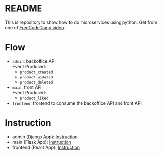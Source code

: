# README
This is repository to show how to do microservices using python. Get from one of [FreeCodeCamp video](https://www.youtube.com/watch?v=0iB5IPoTDts).

# Flow
* `admin`: backoffice API\
   Event Produced:
   * `product_created`
   * `product_updated`
   * `product_deleted`
* `main`: front API\
  Event Produced:
  * `product_liked`
* `frontend`: frontend to consume the backoffice API and front API

# Instruction
* admin (Django App): [Instruction](admin/README.md)
* main (Flask App): [Instruction](main/README.md)
* frontend (React App): [Instruction](frontend/README.md)